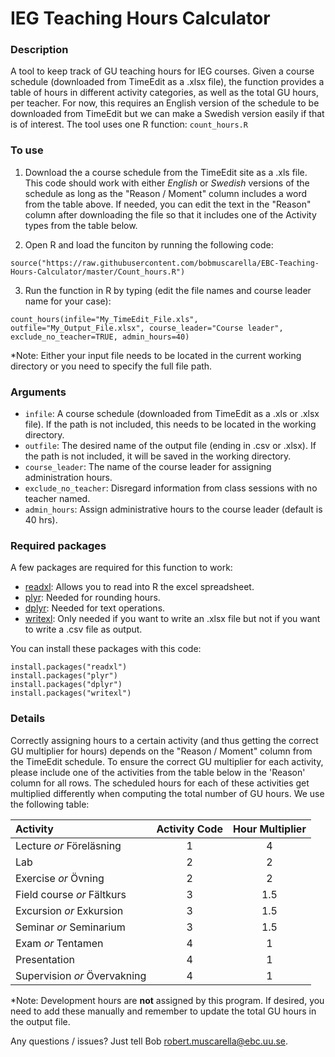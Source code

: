 # IEG Teaching Hours Calculator

### Description 
A tool to keep track of GU teaching hours for IEG courses.  Given a course schedule (downloaded from TimeEdit as a .xlsx file), the function provides a table of hours in different activity categories, as well as the total GU hours, per teacher.  For now, this requires an English version of the schedule to be downloaded from TimeEdit but we can make a Swedish version easily if that is of interest.  The tool uses one R function: `count_hours.R`



### To use
1. Download the a course schedule from the TimeEdit site as a .xls file.  This code should work with either *English* or *Swedish* versions of the schedule as long as the "Reason / Moment" column includes a word from the table above.  If needed, you can edit the text in the "Reason" column after downloading the file so that it includes one of the Activity types from the table below.

2. Open R and load the funciton by running the following code:
```{R}
source("https://raw.githubusercontent.com/bobmuscarella/EBC-Teaching-Hours-Calculator/master/Count_hours.R")
```

3. Run the function in R by typing (edit the file names and course leader name for your case):
```{R}
count_hours(infile="My_TimeEdit_File.xls", outfile="My_Output_File.xlsx", course_leader="Course leader", exclude_no_teacher=TRUE, admin_hours=40)
```

*Note: Either your input file needs to be located in the current working directory or you need to specify the full file path.

### Arguments
  - `infile`: A course schedule (downloaded from TimeEdit as a .xls or .xlsx file).  If the path is not included, this needs to be located in the working directory.
  - `outfile`: The desired name of the output file (ending in .csv or .xlsx).  If the path is not included, it will be saved in the working directory.
  - `course_leader`: The name of the course leader for assigning administration hours.
  - `exclude_no_teacher`: Disregard information from class sessions with no teacher named.
  - `admin_hours`: Assign administrative hours to the course leader (default is 40 hrs).

### Required packages
A few packages are required for this function to work:
- [readxl](https://readxl.tidyverse.org/): Allows you to read into R the excel spreadsheet.
- [plyr](https://github.com/hadley/plyr): Needed for rounding hours.
- [dplyr](https://github.com/hadley/plyr): Needed for text operations.
- [writexl](https://docs.ropensci.org/writexl/): Only needed if you want to write an .xlsx file but not if you want to write a .csv file as output.

You can install these packages with this code:
```{r}
install.packages("readxl")
install.packages("plyr")
install.packages("dplyr")
install.packages("writexl")
```

### Details
Correctly assigning hours to a certain activity (and thus getting the correct GU multiplier for hours) depends on the "Reason / Moment" column from the TimeEdit schedule.  To ensure the correct GU multiplier for each activity, please include one of the activities from the table below in the 'Reason' column for all rows.  The scheduled hours for each of these activities get multiplied differently when computing the total number of GU hours.  We use the following table:

| Activity | Activity Code | Hour Multiplier | 
|:----------|:-------------:|:------------:|
| Lecture *or* Föreläsning |  1 | 4 |
| Lab | 2 | 2 |
| Exercise *or* Övning | 2 | 2 |
| Field course *or* Fältkurs | 3 | 1.5 |
| Excursion *or* Exkursion | 3 | 1.5 |
| Seminar *or* Seminarium | 3 | 1.5 |
| Exam *or* Tentamen | 4 | 1 |
| Presentation | 4 | 1 |
| Supervision *or* Övervakning | 4 | 1 | 

*Note: Development hours are **not** assigned by this program. If desired, you need to add these manually and remember to update the total GU hours in the output file.

Any questions / issues?  Just tell Bob <robert.muscarella@ebc.uu.se>.

